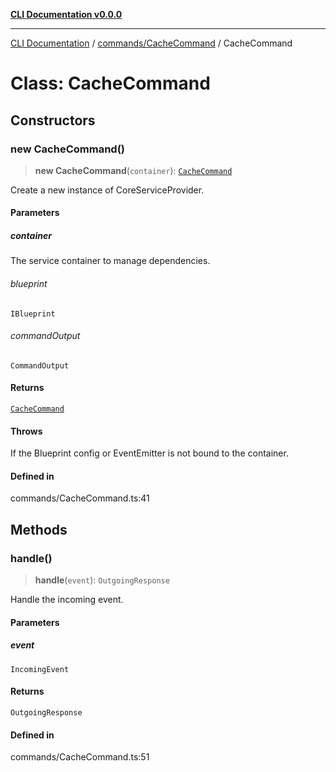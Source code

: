 [**CLI Documentation v0.0.0**](../../../README.md)

***

[CLI Documentation](../../../modules.md) / [commands/CacheCommand](../README.md) / CacheCommand

# Class: CacheCommand

## Constructors

### new CacheCommand()

> **new CacheCommand**(`container`): [`CacheCommand`](CacheCommand.md)

Create a new instance of CoreServiceProvider.

#### Parameters

##### container

The service container to manage dependencies.

###### blueprint

`IBlueprint`

###### commandOutput

`CommandOutput`

#### Returns

[`CacheCommand`](CacheCommand.md)

#### Throws

If the Blueprint config or EventEmitter is not bound to the container.

#### Defined in

commands/CacheCommand.ts:41

## Methods

### handle()

> **handle**(`event`): `OutgoingResponse`

Handle the incoming event.

#### Parameters

##### event

`IncomingEvent`

#### Returns

`OutgoingResponse`

#### Defined in

commands/CacheCommand.ts:51
